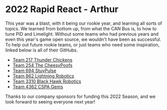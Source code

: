 # 2022 Rapid React - Arthur

This year was a blast, with it being our rookie year, and learning all sorts of topics. We learned from bottom up, from what the CAN Bus is, to how to tune PID and Limelight.
Without some teams who had previous years and even this year's game open source, we wouldn't have been as successful. To help out future rookie teams, or just teams who need
some inspiration, linked below is all of their GitHubs.

- [Team 217 Thunder Chickens](https://github.com/Team217/)
- [Team 254 The CheesyPoofs](https://github.com/Team254/)
- [Team 694 StuyPulse](https://github.com/StuyPulse/)
- [Team 862 Lightning Robotics](https://github.com/frc-862/)
- [Team 3310 Black Hawk Robotics](https://github.com/Team3310)
- [Team 4362 CSPA Gems](https://github.com/frc4362/)

Thanks to our company sponsors for funding this 2022 Season, and we look forward to seeing everyone next year!

